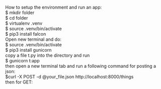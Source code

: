 How to setup the environment and run an app: <br />
$ mkdir folder <br />
$ cd folder <br />
$ virtualenv .venv <br />
$ source .venv/bin/activate <br />
$ pip3 install falcon   <br />
Open new terminal and do: <br />
$ source .venv/bin/activate <br />
$ pip3 install gunicorn <br />
copy a file t.py into the directory and run <br />
$ gunicorn t:app <br />
then open a new terminal tab and run a following command for posting a json: <br />
$curl -X POST -d @your_file.json http://localhost:8000/things <br />
then for GET: <br />
